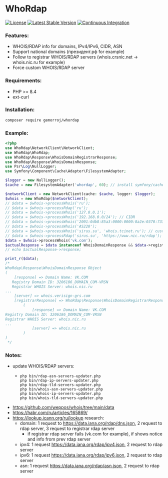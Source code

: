 # WhoRdap

[![License](https://poser.pugx.org/gemorroj/whordap/license)](https://packagist.org/packages/gemorroj/whordap)
[![Latest Stable Version](https://poser.pugx.org/gemorroj/whordap/v/stable)](https://packagist.org/packages/gemorroj/whordap)
[![Continuous Integration](https://github.com/Gemorroj/whordap/workflows/Continuous%20Integration/badge.svg)](https://github.com/Gemorroj/whordap/actions?query=workflow%3A%22Continuous+Integration%22)

### Features:
- WHOIS/RDAP info for domains, IPv4/IPv6, CIDR, ASN
- Support national domains (президент.рф for example)
- Follow to registrar WHOIS/RDAP servers (whois.crsnic.net -> whois.nic.ru for example)
- Force custom WHOIS/RDAP server

### Requirements:
- PHP >= 8.4
- ext-curl

### Installation:
```bash
composer require gemorroj/whordap
```

### Example:

```php
<?php
use WhoRdap\NetworkClient\NetworkClient;
use WhoRdap\WhoRdap;
use WhoRdap\Response\WhoisDomainRegistrarResponse;
use WhoRdap\Response\WhoisDomainResponse;
use Psr\Log\NullLogger;
use Symfony\Component\Cache\Adapter\FilesystemAdapter;

$logger = new NullLogger();
$cache = new FilesystemAdapter('whordap', 60); // install symfony/cache

$networkClient = new NetworkClient(cache: $cache, logger: $logger);
$whois = new WhoRdap($networkClient);
// $data = $whois->processWhois('ru');
// $data = $whois->processRdap('ru');
// $data = $whois->processWhois('127.0.0.1');
// $data = $whois->processWhois('192.168.0.0/24'); // CIDR
// $data = $whois->processWhois('2001:0db8:85a3:0000:0000:8a2e:0370:7334');
// $data = $whois->processWhois('AS220');
// $data = $whois->processWhois('sirus.su', 'whois.tcinet.ru'); // custom WHOIS server
// $data = $whois->processRdap('sirus.su', 'https://www.nic.ru/rdap'); // custom RDAP server
$data = $whois->processWhois('vk.com');
$actualResponse = $data instanceof WhoisDomainResponse && $data->registrarResponse instanceof WhoisDomainRegistrarResponse ? $data->registrarResponse : $data;
// echo $actualResponse->response;

print_r($data);
/*
WhoRdap\Response\WhoisDomainResponse Object
(
    [response] => Domain Name: VK.COM
   Registry Domain ID: 3206186_DOMAIN_COM-VRSN
   Registrar WHOIS Server: whois.nic.ru
...
    [server] => whois.verisign-grs.com
    [registrarResponse] => WhoRdap\Response\WhoisDomainRegistrarResponse Object
        (
            [response] => Domain Name: VK.COM
Registry Domain ID: 3206186_DOMAIN_COM-VRSN
Registrar WHOIS Server: whois.nic.ru
...
            [server] => whois.nic.ru
        )
)
 */
```

### Notes:
- update WHOIS/RDAP servers:
  - ```shell
    php bin/rdap-asn-servers-updater.php
    php bin/rdap-ip-servers-updater.php
    php bin/rdap-tld-servers-updater.php
    php bin/whois-asn-servers-updater.php
    php bin/whois-ip-servers-updater.php
    php bin/whois-tld-servers-updater.php
    ```
- https://github.com/weppos/whois/tree/main/data
- https://habr.com/ru/articles/165869/
- https://lookup.icann.org/ru/lookup research:
    - domain: 1 request to https://data.iana.org/rdap/dns.json, 2 request to rdap server, 3 request to registrar rdap server
        - if registrar rdap server fails (vk.com for example), if shows notice and info from prev rdap server
    - ipv4: 1 request https://data.iana.org/rdap/ipv4.json, 2 request to rdap server
    - ipv6: 1 request https://data.iana.org/rdap/ipv6.json, 2 request to rdap server
    - asn: 1 request https://data.iana.org/rdap/asn.json, 2 request to rdap server
